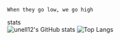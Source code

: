 <!--<h1>Introduce</h1>
<p>
  - middle school student
  - frontend developer
  - 3rd year developer
</p>

<h1>My Stats</h1>
<br/>
-->
<!--<div align="center">
    Introduce
    <br/>
    - middle school student
    - frontend developer
    - 3rd year developer
</div>-->
    
<!--<div align="center">My status</div>-->
    When they go low, we go high
stats<br/>
![unell12's GitHub stats](https://github-readme-stats.vercel.app/api?username=unell12&show_icons=true&theme=calm)
![Top Langs](https://github-readme-stats.vercel.app/api/top-langs/?username=unell12&layout=compact&theme=calm)
